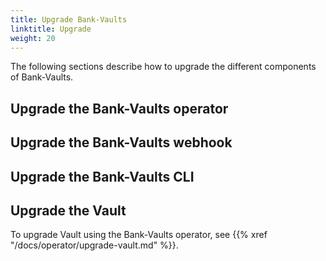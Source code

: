 ```yaml
---
title: Upgrade Bank-Vaults
linktitle: Upgrade
weight: 20
---
```


The following sections describe how to upgrade the different components of Bank-Vaults.

## Upgrade the Bank-Vaults operator

## Upgrade the Bank-Vaults webhook

## Upgrade the Bank-Vaults CLI

## Upgrade the Vault

To upgrade Vault using the Bank-Vaults operator, see {{% xref "/docs/operator/upgrade-vault.md" %}}.
